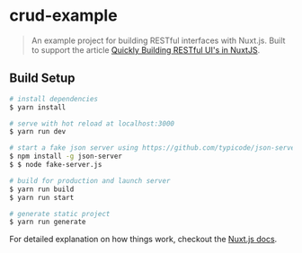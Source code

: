 # crud-example

> An example project for building RESTful interfaces with Nuxt.js. Built to support the article [Quickly Building RESTful UI's in NuxtJS](https://itnext.io/quickly-building-restful-uis-in-nuxtjs-782bce539440).

## Build Setup

``` bash
# install dependencies
$ yarn install

# serve with hot reload at localhost:3000
$ yarn run dev

# start a fake json server using https://github.com/typicode/json-server
$ npm install -g json-server
$ $ node fake-server.js

# build for production and launch server
$ yarn run build
$ yarn run start

# generate static project
$ yarn run generate
```

For detailed explanation on how things work, checkout the [Nuxt.js docs](https://github.com/nuxt/nuxt.js).

